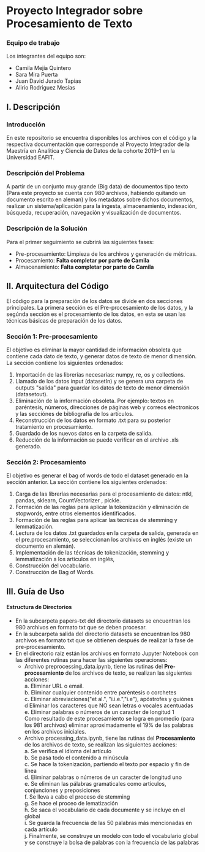 # Proyecto Integrador sobre Procesamiento de Texto

### Equipo de trabajo
Los integrantes del equipo son:
-  Camila Mejía Quintero
-  Sara Mira Puerta
-  Juan David Jurado Tapias
-  Alirio Rodriguez Mesías

## I. Descripción
### Introducción
En este repositorio se encuentra disponibles los archivos con el código y la respectiva documentación que corresponde al Proyecto Integrador de la Maestría en Analítica y Ciencia de Datos de la cohorte 2019-1 en la  Universidad EAFIT.

### Descripción del Problema
A partir de un conjunto muy grande (Big data) de documentos tipo texto (Para este proyecto se cuenta con 980 archivos, habiendo quitando un documento escrito en aleman) y los metadatos sobre dichos documentos, realizar un sistema/aplicación para la ingesta, almacenamiento, indexación, búsqueda, recuperación, navegación y visualización de documentos. 

### Descripción de la Solución
Para el primer seguimiento se cubrirá las siguientes fases:
 * Pre-procesamiento: Limpieza de los archivos y generación de métricas.
 * Procesamiento:   <b> Falta completar por parte de Camila </b>
 * Almacenamiento:  <b> Falta completar por parte de Camila </b>


## II. Arquitectura del Código

El código para la preparación de los datos se divide en dos secciones principales. La primera sección es el Pre-procesamiento de los datos, y la segúnda sección es el procesamiento de los datos, en esta se usan las técnicas básicas de preparación de los datos. 

### Sección 1: Pre-procesamiento

El objetivo es eliminar la mayor cantidad de información obsoleta que contiene cada dato de texto, y generar datos de texto de menor dimensión. La sección contiene los siguientes ordenados:

1. Importación de las librerías necesarias: numpy, re, os y collections. 
2. Llamado de los datos input (datasetIn) y se genera una carpeta de outputs "salida" para guardar los datos de texto de menor dimensión (datasetout).
3. Eliminación de la imformación obsoleta. Por ejemplo: textos en paréntesis, números, direcciones de páginas web y correos electronicos y las secciónes de bibliografía de los artículos.
4. Reconstrucción de los datos en formato .txt para su posterior tratamiento en procesamiento. 
5. Guardado de los nuevos datos en la carpeta de salida.
6. Reducción de la información se puede verificar en el archivo .xls generado. 

### Sección 2: Procesamiento

El objetivo es generar el bag of words de todo el dataset generado en la sección anterior. La sección contiene los siguientes ordenados:

1. Carga de las librerías necesarias para el procesamiento de datos: ntkl, pandas, sklearn, CountVectorizer , pickle. 
2. Formación de las reglas para aplicar la tokenización y eliminación de stopwords, entre otros elementos identificados. 
3. Formación de las reglas para aplicar las tecnicas de stemming y lemmatización. 
4. Lectura de los datos .txt guardados en la carpeta de salida, generada en el pre.procesamiento, se seleccionan los archivos en inglés (existe un documento en alemán). 
5. Implementación de las técnicas de tokenización, stemming y lemmatización a los artículos en inglés, 
6. Construcción del vocabulario.
7. Construcción de Bag of Words.

## III. Guía de Uso
#### Estructura de Directorios
- En la subcarpeta papers-txt del directorio datasets se encuentran los 980 archivos en formato txt que se deben procesar.
- En la subcarpeta salida del directorio datasets se encuentran los 980 archivos en formato txt que se obtienen después de realizar la fase de pre-procesamiento.
- En el directorio raíz están los archivos en formato Jupyter Notebook con las diferentes rutinas para hacer las siguientes operaciones:
  * Archivo preprocessing_data.ipynb, tiene las rutinas del <b>Pre-procesamiento</b> de los archivos de texto, se realizan las siguientes acciones: <br>
    a. Eliminar URL o email.<br>
    b. Eliminar cualquier contenido entre paréntesis o corchetes<br>
    c. Eliminar abreviaciones("et al.", "i.i.e.","i.e"), apóstrofes y guiónes<br>
    d Eliminar los caracteres que NO sean letras o vocales acentuadas<br>
    e. Eliminar palabras o números de un caracter de longitud 1<br>
  Como resultado de este procesamiento se logra en promedio (para los 981 archivos) eliminar aproximadamente el 19% de las palabras en los archivos iniciales.
  * Archivo processing_data.ipynb, tiene las rutinas del <b>Procesamiento</b> de los archivos de texto, se realizan las siguientes acciones:<br>
    a. Se verifica el idioma del artículo<br>
    b. Se pasa todo el contenido a minúscula<br>
    c. Se hace la tokenización, partiendo el texto por espacio y fin de línea<br>
    d. Eliminar palabras o números de un caracter de longitud uno<br>
    e. Se eliminan las pálabras gramaticales como artículos, conjunciones y preposiciones<br>
    f. Se lleva a cabo el proceso de stemming<br>
    g. Se hace el proceo de lematización<br>
    h. Se saca el vocabulario de cada documente y se incluye en el global<br>
    i. Se guarda la frecuencia de las 50 palabras más mencionadas en cada artículo<br>
    j. Finalmente, se construye un modelo con todo el vocabulario global y se construye la bolsa de palabras con la frecuencia de las         palabras<br>
    
